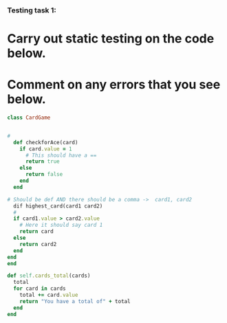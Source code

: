 ### Testing task 1:

# Carry out static testing on the code below.

# Comment on any errors that you see below.

```ruby
class CardGame


#
  def checkforAce(card)
    if card.value = 1
      # This should have a ==
      return true
    else
      return false
    end
  end

# Should be def AND there should be a comma ->  card1, card2
  dif highest_card(card1 card2)
  #
  if card1.value > card2.value
    # Here it should say card 1
    return card
  else
    return card2
  end
end
end

def self.cards_total(cards)
  total
  for card in cards
    total += card.value
    return "You have a total of" + total
  end
end
```
